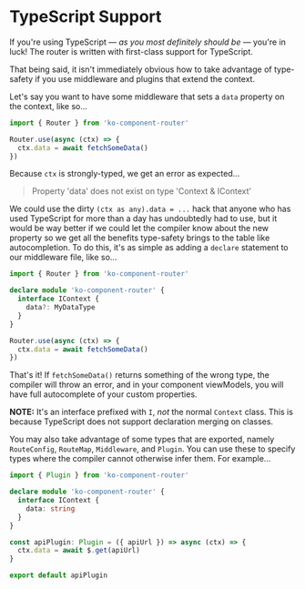 # TypeScript Support

If you're using TypeScript — *as you most definitely should be* — you're in luck! The router is written with first-class support for TypeScript.

That being said, it isn't immediately obvious how to take advantage of type-safety if you use middleware and plugins that extend the context.

Let's say you want to have some middleware that sets a `data` property on the context, like so...

```javascript
import { Router } from 'ko-component-router'

Router.use(async (ctx) => {
  ctx.data = await fetchSomeData()
})
```

Because `ctx` is strongly-typed, we get an error as expected...

> Property 'data' does not exist on type 'Context & IContext'

We could use the dirty `(ctx as any).data = ...` hack that anyone who has used TypeScript for more than a day has undoubtedly had to use, but it would be way better if we could let the compiler know about the new property so we get all the benefits type-safety brings to the table like autocompletion. To do this, it's as simple as adding a `declare` statement to our middleware file, like so...

```typescript
import { Router } from 'ko-component-router'

declare module 'ko-component-router' {
  interface IContext {
    data?: MyDataType
  }
}

Router.use(async (ctx) => {
  ctx.data = await fetchSomeData()
})
```

That's it! If `fetchSomeData()` returns something of the wrong type, the compiler will throw an error, and in your component viewModels, you will have full autocomplete of your custom properties.

**NOTE:** It's an interface prefixed with `I`, *not* the normal `Context` class. This is because TypeScript does not support declaration merging on classes.

You may also take advantage of some types that are exported, namely `RouteConfig`, `RouteMap`, `Middleware`, and `Plugin`. You can use these to specify types where the compiler cannot otherwise infer them. For example...

```typescript
import { Plugin } from 'ko-component-router'

declare module 'ko-component-router' {
  interface IContext {
    data: string
  }
}

const apiPlugin: Plugin = ({ apiUrl }) => async (ctx) => {
  ctx.data = await $.get(apiUrl)
}

export default apiPlugin
```